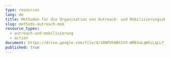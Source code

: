 ```yaml
---
type: resources
lang: de
title: Methoden für die Organisation von Outreach- und Mobilisierungsaktionen
slug: methods-outreach-mob
resource_types:
  - outreach-und-mobilisierung
  - action
document: https://drive.google.com/file/d/18NPVhHBt2tX-WMESuLqW5iLqLLYjo30M/view?usp=sharing
published: true
---
```


